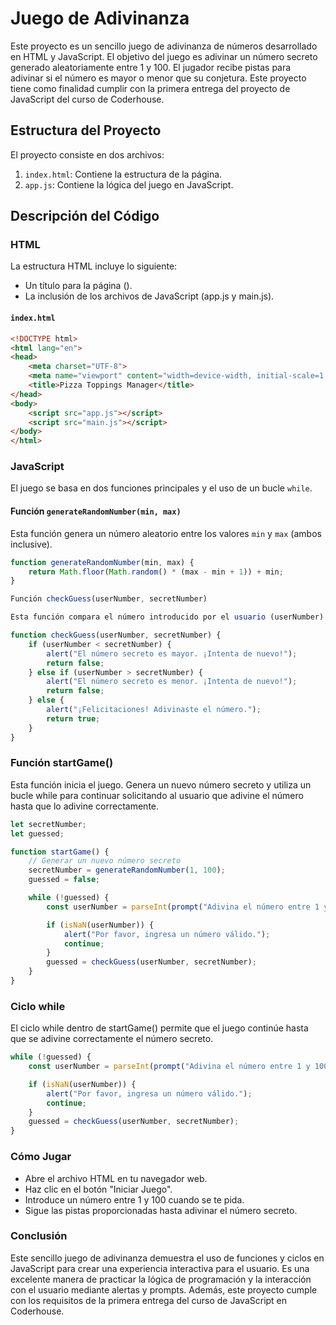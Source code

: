 # Juego de Adivinanza

Este proyecto es un sencillo juego de adivinanza de números desarrollado en HTML y JavaScript. El objetivo del juego es adivinar un número secreto generado aleatoriamente entre 1 y 100. El jugador recibe pistas para adivinar si el número es mayor o menor que su conjetura. Este proyecto tiene como finalidad cumplir con la primera entrega del proyecto de JavaScript del curso de Coderhouse.

## Estructura del Proyecto

El proyecto consiste en dos archivos:

1. `index.html`: Contiene la estructura de la página.
2. `app.js`: Contiene la lógica del juego en JavaScript.

## Descripción del Código

### HTML

La estructura HTML incluye lo siguiente:

- Un título para la página (<title>Pizza Toppings Manager</title>).
- La inclusión de los archivos de JavaScript (app.js y main.js).

#### `index.html`

```html
<!DOCTYPE html>
<html lang="en">
<head>
    <meta charset="UTF-8">
    <meta name="viewport" content="width=device-width, initial-scale=1.0">
    <title>Pizza Toppings Manager</title>
</head>
<body>
    <script src="app.js"></script>
    <script src="main.js"></script>
</body>
</html>
```

### JavaScript

El juego se basa en dos funciones principales y el uso de un bucle `while`.

#### Función `generateRandomNumber(min, max)`

Esta función genera un número aleatorio entre los valores `min` y `max` (ambos inclusive).

```javascript
function generateRandomNumber(min, max) {
    return Math.floor(Math.random() * (max - min + 1)) + min;
}

Función checkGuess(userNumber, secretNumber)

Esta función compara el número introducido por el usuario (userNumber) con el número secreto (secretNumber). Dependiendo de la comparación, muestra una alerta indicando si el número secreto es mayor, menor o si el usuario adivinó correctamente.

function checkGuess(userNumber, secretNumber) {
    if (userNumber < secretNumber) {
        alert("El número secreto es mayor. ¡Intenta de nuevo!");
        return false;
    } else if (userNumber > secretNumber) {
        alert("El número secreto es menor. ¡Intenta de nuevo!");
        return false;
    } else {
        alert("¡Felicitaciones! Adivinaste el número.");
        return true;
    }
}
```

### Función startGame()

Esta función inicia el juego. Genera un nuevo número secreto y utiliza un bucle while para continuar solicitando al usuario que adivine el número hasta que lo adivine correctamente. 

```javascript
let secretNumber;
let guessed;

function startGame() {
    // Generar un nuevo número secreto
    secretNumber = generateRandomNumber(1, 100);
    guessed = false;

    while (!guessed) {
        const userNumber = parseInt(prompt("Adivina el número entre 1 y 100:"));

        if (isNaN(userNumber)) {
            alert("Por favor, ingresa un número válido.");
            continue;
        }
        guessed = checkGuess(userNumber, secretNumber);
    }
}
```
### Ciclo while

El ciclo while dentro de startGame() permite que el juego continúe hasta que se adivine correctamente el número secreto.

```javascript
while (!guessed) {
    const userNumber = parseInt(prompt("Adivina el número entre 1 y 100:"));

    if (isNaN(userNumber)) {
        alert("Por favor, ingresa un número válido.");
        continue;
    }
    guessed = checkGuess(userNumber, secretNumber);
}
```
### Cómo Jugar

   - Abre el archivo HTML en tu navegador web.
   - Haz clic en el botón "Iniciar Juego".
   - Introduce un número entre 1 y 100 cuando se te pida.
   - Sigue las pistas proporcionadas hasta adivinar el número secreto.


### Conclusión

Este sencillo juego de adivinanza demuestra el uso de funciones y ciclos en JavaScript para crear una experiencia interactiva para el usuario. Es una excelente manera de practicar la lógica de programación y la interacción con el usuario mediante alertas y prompts. Además, este proyecto cumple con los requisitos de la primera entrega del curso de JavaScript en Coderhouse.